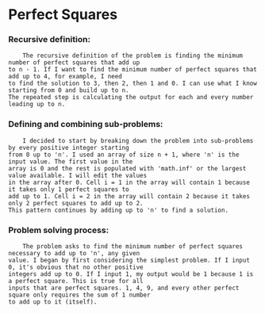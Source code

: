 # Perfect Squares

### Recursive definition:
		The recursive definition of the problem is finding the minimum number of perfect squares that add up
	to n - 1. If I want to find the minimum number of perfect squares that add up to 4, for example, I need
	to find the solution to 3, then 2, then 1 and 0. I can use what I know starting from 0 and build up to n.
	The repeated step is calculating the output for each and every number leading up to n.
	
### Defining and combining sub-problems:
		I decided to start by breaking down the problem into sub-problems by every positive integer starting
	from 0 up to 'n'. I used an array of size n + 1, where 'n' is the input value. The first value in the 
	array is 0 and the rest is populated with 'math.inf' or the largest value available. I will edit the values 
	in the array after 0. Cell i = 1 in the array will contain 1 because it takes only 1 perfect squares to 
	add up to 1. Cell i = 2 in the array will contain 2 because it takes only 2 perfect squares to add up to 2.
	This pattern continues by adding up to 'n' to find a solution.

### Problem solving process:
		The problem asks to find the minimum number of perfect squares necessary to add up to 'n', any given
	value. I began by first considering the simplest problem. If I input 0, it's obvious that no other positive 
	integers add up to 0. If I input 1, my output would be 1 because 1 is a perfect square. This is true for all 
	inputs that are perfect squares. 1, 4, 9, and every other perfect square only requires the sum of 1 number 
	to add up to it (itself).
